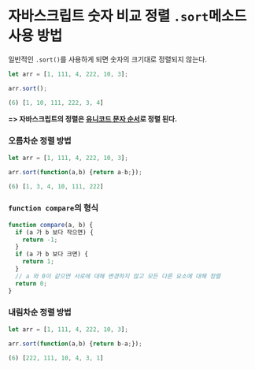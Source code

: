 # 자바스크립트 숫자 비교 정렬 `.sort`메소드 사용 방법



일반적인 `.sort()`를 사용하게 되면 숫자의 크기대로 정렬되지 않는다.

```js
let arr = [1, 111, 4, 222, 10, 3];
```
```js
arr.sort();
```
```js
(6) [1, 10, 111, 222, 3, 4]
```
**=> 자바스크립트의 정렬은 <u>유니코드 문자 순서</u>로 정렬 된다.**




### 오름차순 정렬 방법

```js
let arr = [1, 111, 4, 222, 10, 3];
```

```js
arr.sort(function(a,b) {return a-b;});
```

```js
(6) [1, 3, 4, 10, 111, 222]
```



### `function compare`의 형식

```js
function compare(a, b) {
  if (a 가 b 보다 작으면) {
    return -1;
  }
  if (a 가 b 보다 크면) {
    return 1;
  }
  // a 와 0이 같으면 서로에 대해 변경하지 않고 모든 다른 요소에 대해 정렬
  return 0;
}
```



### 내림차순 정렬 방법

```js
let arr = [1, 111, 4, 222, 10, 3];
```

```js
arr.sort(function(a,b) {return b-a;});
```

```js
(6) [222, 111, 10, 4, 3, 1]
```
